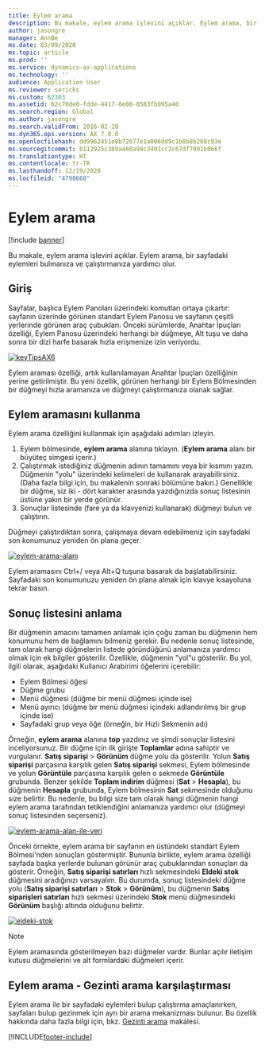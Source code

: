 ```yaml
---
title: Eylem arama
description: Bu makale, eylem arama işlevini açıklar. Eylem arama, bir sayfadaki eylemleri bulmanıza ve çalıştırmanıza yardımcı olur.
author: jasongre
manager: AnnBe
ms.date: 03/09/2020
ms.topic: article
ms.prod: ''
ms.service: dynamics-ax-applications
ms.technology: ''
audience: Application User
ms.reviewer: sericks
ms.custom: 62303
ms.assetid: 62c70de0-fdde-4417-8e08-0583fb095a40
ms.search.region: Global
ms.author: jasongre
ms.search.validFrom: 2016-02-28
ms.dyn365.ops.version: AX 7.0.0
ms.openlocfilehash: dd9962451e8b72677e1a006dd9c1b8b8b268c93e
ms.sourcegitcommit: b112925c389a460a98c3401cc2c67df7091b066f
ms.translationtype: HT
ms.contentlocale: tr-TR
ms.lasthandoff: 12/19/2020
ms.locfileid: "4798660"
---
```

# <a name="action-search"></a>Eylem arama

[!include [banner](../includes/banner.md)]

Bu makale, eylem arama işlevini açıklar. Eylem arama, bir sayfadaki eylemleri bulmanıza ve çalıştırmanıza yardımcı olur.

## <a name="introduction"></a>Giriş

Sayfalar, başlıca Eylem Panoları üzerindeki komutları ortaya çıkartır: sayfanın üzerinde görünen standart Eylem Panosu ve sayfanın çeşitli yerlerinde görünen araç çubukları. Önceki sürümlerde, Anahtar İpuçları özelliği, Eylem Panosu üzerindeki herhangi bir düğmeye, Alt tuşu ve daha sonra bir dizi harfe basarak hızla erişmenize izin veriyordu.

[![keyTipsAX6](./media/keytipsax6.png)](./media/keytipsax6.png)

Eylem araması özelliği, artık kullanılamayan Anahtar İpuçları özelliğinin yerine getirilmiştir. Bu yeni özellik, görünen herhangi bir Eylem Bölmesinden bir düğmeyi hızla aramanıza ve düğmeyi çalıştırmanıza olanak sağlar.

## <a name="using-action-search"></a>Eylem aramasını kullanma

Eylem arama özelliğini kullanmak için aşağıdaki adımları izleyin.

1. Eylem bölmesinde, **eylem arama** alanına tıklayın. (**Eylem arama** alanı bir büyüteç simgesi içerir.)
2. Çalıştırmak istediğiniz düğmenin adının tamamını veya bir kısmını yazın. Düğmenin "yolu" üzerindeki kelimeleri de kullanarak arayabilirsiniz. (Daha fazla bilgi için, bu makalenin sonraki bölümüne bakın.) Genellikle bir düğme, siz iki - dört karakter arasında yazdığınızda sonuç listesinin üstüne yakın bir yerde görünür.
3. Sonuçlar listesinde (fare ya da klavyenizi kullanarak) düğmeyi bulun ve çalıştırın.

Düğmeyi çalıştırdıktan sonra, çalışmaya devam edebilmeniz için sayfadaki son konumunuz yeniden ön plana geçer.

[![eylem-arama-alanı](./media/action-search-field.png)](./media/action-search-field.png)

Eylem aramasını Ctrl+/ veya Alt+Q tuşuna basarak da başlatabilirsiniz. Sayfadaki son konumunuzu yeniden ön plana almak için klavye kısayoluna tekrar basın.

## <a name="understanding-the-results-list"></a>Sonuç listesini anlama

Bir düğmenin amacını tamamen anlamak için çoğu zaman bu düğmenin hem konumunu hem de bağlamını bilmeniz gerekir. Bu nedenle sonuç listesinde, tam olarak hangi düğmelerin listede göründüğünü anlamanıza yardımcı olmak için ek bilgiler gösterilir. Özellikle, düğmenin "yol"u gösterilir. Bu yol, ilgili olarak, aşağıdaki Kullanıcı Arabirimi öğelerini içerebilir:

- Eylem Bölmesi öğesi
- Düğme grubu
- Menü düğmesi (düğme bir menü düğmesi içinde ise)
- Menü ayırıcı (düğme bir menü düğmesi içindeki adlandırılmış bir grup içinde ise)
- Sayfadaki grup veya öğe (örneğin, bir Hızlı Sekmenin adı)

Örneğin, **eylem arama** alanına **top** yazdınız ve şimdi sonuçlar listesini inceliyorsunuz. Bir düğme için ilk girişte **Toplamlar** adına sahiptir ve vurgulanır. **Satış siparişi** &gt; **Görünüm** düğme yolu da gösterilir. Yolun **Satış siparişi** parçasına karşılık gelen **Satış siparişi** sekmesi, Eylem bölmesinde ve yolun **Görüntüle** parçasına karşılık gelen o sekmede **Görüntüle** grubunda. Benzer şekilde **Toplam indirim** düğmesi (**Sat** &gt; **Hesapla**), bu düğmenin **Hesapla** grubunda, Eylem bölmesinin **Sat** sekmesinde olduğunu size belirtir. Bu nedenle, bu bilgi size tam olarak hangi düğmenin hangi eylem arama tarafından tetiklendiğini anlamanıza yardımcı olur (düğmeyi sonuç listesinden seçerseniz).

[![eylem-arama-alan-ile-veri](./media/action-search-field-with-data.png)](./media/action-search-field-with-data.png)

Önceki örnekte, eylem arama bir sayfanın en üstündeki standart Eylem Bölmesi'nden sonuçları göstermiştir. Bununla birlikte, eylem arama özelliği sayfada başka yerlerde bulunan görünür araç çubuklarından sonuçları da gösterir. Örneğin, **Satış siparişi satırları** hızlı sekmesindeki **Eldeki stok** düğmesini aradığınızı varsayalım. Bu durumda, sonuç listesindeki düğme yolu (**Satış siparişi satırları** &gt; **Stok** &gt; **Görünüm**), bu düğmenin **Satış siparişleri satırları** hızlı sekmesi üzerindeki **Stok** menü düğmesindeki **Görünüm** başlığı altında olduğunu belirtir.

[![eldeki-stok](./media/on-hand-inventory.png)](./media/on-hand-inventory.png)

> [!NOTE]
> Eylem aramasında gösterilmeyen bazı düğmeler vardır. Bunlar açılır iletişim kutusu düğmelerini ve alt formlardaki düğmeleri içerir. 

## <a name="action-search-vs-navigation-search"></a>Eylem arama - Gezinti arama karşılaştırması

Eylem arama ile bir sayfadaki eylemleri bulup çalıştırma amaçlanırken, sayfaları bulup gezinmek için ayrı bir arama mekanizması bulunur. Bu özellik hakkında daha fazla bilgi için, bkz. [Gezinti arama](navigation-search.md) makalesi.


[!INCLUDE[footer-include](../../../includes/footer-banner.md)]